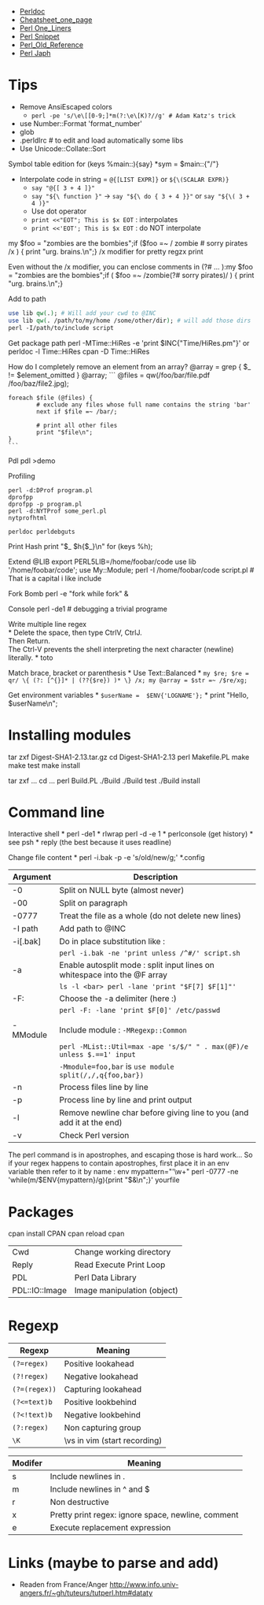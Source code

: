 * [Perldoc](Perl-Perldoc)
* [Cheatsheet_one_page](Perl-Cheatsheet_one_page)
* [Perl One_Liners](Perl-One_Liners)
* [Perl Snippet](Perl-Snippet)
* [Perl_Old_Reference](Perl_Old_Reference)
* [Perl Japh](Perl-Japh.md)

# Tips

* Remove AnsiEscaped colors
  * `perl -pe 's/\e\[[0-9;]*m(?:\e\[K)?//g' # Adam Katz's trick`
* use Number::Format 'format_number'
* glob
* .perldlrc  # to edit and load automatically some libs
* Use Unicode::Collate::Sort  


Symbol table edition
	for (keys %main::){say}
	*sym = $main::{"/"}

* Interpolate code in string = `@{[LIST EXPR]}` or `${\(SCALAR EXPR)}`
    * `say "@{[ 3 + 4 ]}"`
    * `say "${\ function }"` -> `say "${\ do { 3 + 4 }}"` or `say "${\( 3 + 4 )}"`
	* Use dot operator
	* `print <<"EOT"; This is $x EOT`  : interpolates
	* `print <<'EOT'; This is $x EOT`  : do NOT interpolate
	 

my $foo = "zombies are the bombies";if ($foo =~ /             zombie  # sorry pirates            /x ) {    print "urg. brains.\n";}
/x modifier for pretty regzx print

Even without the /x modifier, you can enclose comments in (?# ... ):my $foo = "zombies are the bombies";if ( $foo =~ /zombie(?# sorry pirates)/ ) {    print "urg. brains.\n";}


Add to path
```perl
use lib qw(.); # Will add your cwd to @INC
use lib qw(. /path/to/my/home /some/other/dir); # will add those dirs 
perl -I/path/to/include script
```
  
Get package path
  perl -MTime::HiRes -e 'print $INC{"Time/HiRes.pm"}' or perldoc -l Time::HiRes
	cpan -D Time::HiRes

How do I completely remove an element from an array?
	@array = grep { $_ != $element_omitted } @array;
	```
	@files = qw(/foo/bar/file.pdf /foo/baz/file2.jpg);

	foreach $file (@files) {
			# exclude any files whose full name contains the string 'bar'
			next if $file =~ /bar/;

			# print all other files
			print "$file\n";
	}
	```

Pdl
	pdl >demo



Profiling

	perl -d:DProf program.pl
	dprofpp
	dprofpp -p program.pl
	perl -d:NYTProf some_perl.pl
	nytprofhtml
	
	perldoc perldebguts
	
	
Print Hash
	print "$_ $h{$_}\n" for (keys %h);

Extend @LIB
	export PERL5LIB=/home/foobar/code
	use lib '/home/foobar/code';
	use My::Module;
	perl -I /home/foobar/code script.pl  # That is a capital i like include
	

Fork Bomb
	perl -e "fork while fork" &
		
Console 
	perl -de1 # debugging a trivial programe

Write multiple line regex  
	* Delete the space, then type CtrlV, CtrlJ.  
		Then Return.  
		The Ctrl-V prevents the shell interpreting the next character (newline) literally.
	* toto
		

Match brace, bracket or parenthesis
	* Use Text::Balanced
	*
	```
	my $re; $re = qr/ \{ (?: [^{}]* | (??{$re}) )* \} /x;
	my @array = $str =~ /$re/xg;
	```


Get environment variables
	* `$userName =  $ENV{'LOGNAME'};`
	* print "Hello, $userName\n"; 

# Installing modules

tar zxf Digest-SHA1-2.13.tar.gz
cd Digest-SHA1-2.13
perl Makefile.PL
make
make test
make install

tar zxf ...
cd ...
perl Build.PL
./Build
./Build test
./Build install

# Command line

Interactive shell
	* perl -de1
	* rlwrap perl -d -e 1
	* perlconsole (get history)
	* see psh
	* reply (the best because it uses readline)
	
Change file content
	* perl -i.bak  -p -e 's/old/new/g;' *.config


| Argument   | Description |
| ---------- | --- |
| -0         | Split on NULL byte (almost never) |
| -00        | Split on paragraph |
| -0777      | Treat the file as a whole (do not delete new lines) |
| -I path    | Add path to @INC |
| -i[.bak]   | Do in place substitution like : |
|            | `perl -i.bak -ne 'print unless /^#/' script.sh` |
| -a         | Enable autosplit mode : split input lines on whitespace into the @F array |
|            | `ls -l <bar> perl -lane 'print "$F[7] $F[1]"'` |
| -F:        | Choose the -a delimiter (here :) |
|            | `perl -F: -lane 'print $F[0]' /etc/passwd` |
|            |   |
| -MModule   | Include module : `-MRegexp::Common` |
|            | `perl -MList::Util=max -ape 's/$/" " . max(@F)/e unless $.==1' input` |
|            | `-Mmodule=foo,bar` is `use module split(/,/,q{foo,bar})` |
| -n         | Process files line by line |
| -p         | Process line by line and print output |
| -l         | Remove newline char before giving line to you (and add it at the end) |
| -v         | Check Perl version |

The perl command is in apostrophes, and escaping those is hard work…
So if your regex happens to contain apostrophes, first place it in an env variable then refer to it by name :
	env mypattern="'\w+" perl -0777 -ne 'while(m/$ENV{mypattern}/g){print "$&\n";}' yourfile


# Packages

cpan install CPAN
cpan reload cpan

|                |   |
| ---            | --- |
| Cwd            | Change working directory |
| Reply          | Read Execute Print Loop |
| PDL            | Perl Data Library |
| PDL::IO::Image | Image manipulation (object) |

# Regexp

| Regexp        | Meaning |
|---------------|---|
| `(?=regex)`   | Positive lookahead |
| `(?!regex)`   | Negative lookahead |
| `(?=(regex))` | Capturing lookahead |
| `(?<=text)b`  | Positive lookbehind |
| `(?<!text)b`  | Negative lookbehind |
| `(?:regex)`   | Non capturing group |
| `\K`          | \vs in vim (start recording) |



| Modifer | Meaning |
|---------|---|
| s       | Include newlines in . |
| m       | Include newlines in ^ and $ |
| r       | Non destructive |
| x       | Pretty print regex: ignore space, newline, comment |
| e       | Execute replacement expression |


# Links (maybe to parse and add)
* Readen from France/Anger http://www.info.univ-angers.fr/~gh/tuteurs/tutperl.htm#dataty

